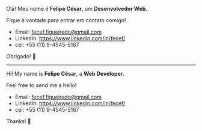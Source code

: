 Olá! Meu nome é **Felipe César**, um **Desenvolvedor Web**.

Fique à vontade para entrar em contato comigo!
- Email: fecef.figueiredo@gmail.com
- LinkedIn: https://www.linkedin.com/in/fecef/
- cel: +55 (11) 9-4545-5167

Obrigado! 🙂

---------------------------------------------------------------------------------------------------------------------------

Hi! My name is **Felipe César**, a **Web Developer**.

Feel free to send me a hello!
- Email: fecef.figueiredo@gmail.com
- LinkedIn: https://www.linkedin.com/in/fecef/
- cel: +55 (11) 9-4545-5167

Thanks! 🙂
